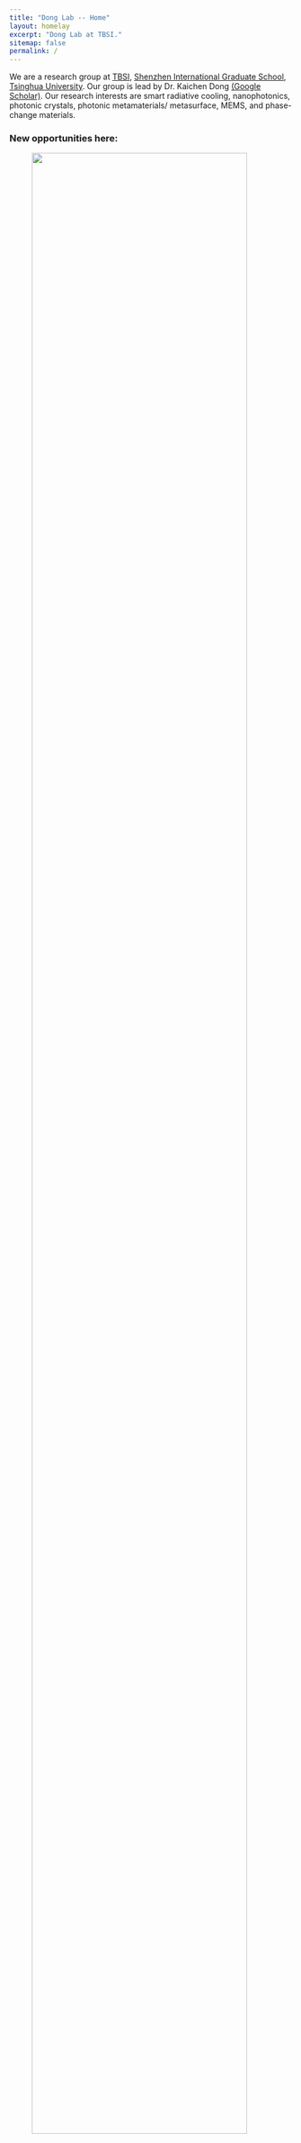 ```yaml
---
title: "Dong Lab -- Home"
layout: homelay
excerpt: "Dong Lab at TBSI."
sitemap: false
permalink: /
---
```


We are a research group at [TBSI](http://www.tbsi.edu.cn/english/), [Shenzhen International Graduate School](https://www.sigs.tsinghua.edu.cn/), [Tsinghua University](https://www.tsinghua.edu.cn/). Our group is lead by Dr. Kaichen Dong [(Google Scholar)](https://scholar.google.com/citations?user=TsEI4AsAAAAJ&hl=en). Our research interests are smart radiative cooling, nanophotonics, photonic crystals, photonic metamaterials/ metasurface, MEMS, and phase-change materials. 

### New opportunities here:
<figure>
<img src="{{ site.url }}{{ site.baseurl }}/images/picpic/intro.png" width="95%">
</figure>


### Welcome!
 **We are  looking for passionate new PhD students, Postdocs, and Master students to join the team !**[(see vacancies)](https://dkcgroup.github.io/vacancies)


